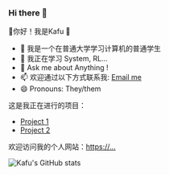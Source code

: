 ### Hi there 👋

🦔你好！我是Kafu 🦔
- 🔭 我是一个在普通大学学习计算机的普通学生
- 🤔 我正在学习 System, RL...
- 💬 Ask me about Anything !
- 📫 欢迎通过以下方式联系我: [Email me](mailto:thisissollab@gmail.com)
- 😄 Pronouns: They/them

这是我正在进行的项目：
- [Project 1](https://github.com/yourusername/...)
- [Project 2](https://github.com/yourusername/...)

欢迎访问我的个人网站：[https://...](https://...)

![Kafu's GitHub stats](https://github-readme-stats.vercel.app/api?username=gotTheFuego&show_icons=true&theme=radical)

